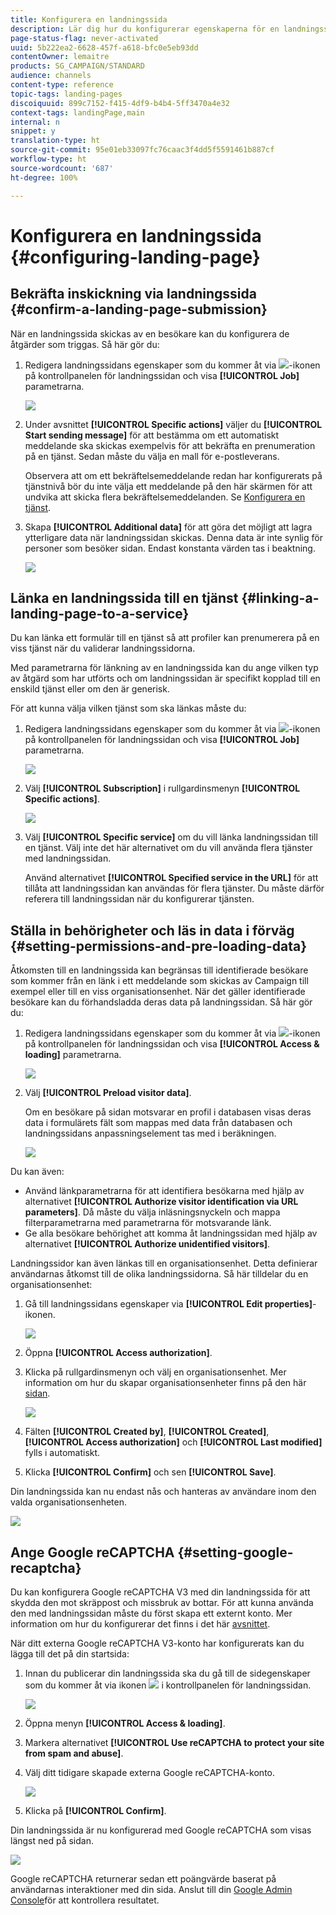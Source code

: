 ```yaml
---
title: Konfigurera en landningssida
description: Lär dig hur du konfigurerar egenskaperna för en landningssida.
page-status-flag: never-activated
uuid: 5b222ea2-6628-457f-a618-bfc0e5eb93dd
contentOwner: lemaitre
products: SG_CAMPAIGN/STANDARD
audience: channels
content-type: reference
topic-tags: landing-pages
discoiquuid: 899c7152-f415-4df9-b4b4-5ff3470a4e32
context-tags: landingPage,main
internal: n
snippet: y
translation-type: ht
source-git-commit: 95e01eb33097fc76caac3f4dd5f5591461b887cf
workflow-type: ht
source-wordcount: '687'
ht-degree: 100%

---
```



# Konfigurera en landningssida {#configuring-landing-page}

## Bekräfta inskickning via landningssida {#confirm-a-landing-page-submission}

När en landningssida skickas av en besökare kan du konfigurera de åtgärder som triggas.  Så här gör du:

1. Redigera landningssidans egenskaper som du kommer åt via ![](assets/edit_darkgrey-24px.png)-ikonen på kontrollpanelen för landningssidan och visa **[!UICONTROL Job]** parametrarna.

   ![](assets/lp_edit_properties_button.png)

1. Under avsnittet **[!UICONTROL Specific actions]** väljer du **[!UICONTROL Start sending message]** för att bestämma om ett automatiskt meddelande ska skickas exempelvis för att bekräfta en prenumeration på en tjänst.  Sedan måste du välja en mall för e-postleverans.

   Observera att om ett bekräftelsemeddelande redan har konfigurerats på tjänstnivå bör du inte välja ett meddelande på den här skärmen för att undvika att skicka flera bekräftelsemeddelanden.  Se [Konfigurera en tjänst](../../audiences/using/creating-a-service.md).

1. Skapa **[!UICONTROL Additional data]** för att göra det möjligt att lagra ytterligare data när landningssidan skickas.  Denna data är inte synlig för personer som besöker sidan.  Endast konstanta värden tas i beaktning.

   ![](assets/lp_parameters_6.png)

## Länka en landningssida till en tjänst {#linking-a-landing-page-to-a-service}

Du kan länka ett formulär till en tjänst så att profiler kan prenumerera på en viss tjänst när du validerar landningssidorna.

Med parametrarna för länkning av en landningssida kan du ange vilken typ av åtgärd som har utförts och om landningssidan är specifikt kopplad till en enskild tjänst eller om den är generisk.

För att kunna välja vilken tjänst som ska länkas måste du:

1. Redigera landningssidans egenskaper som du kommer åt via ![](assets/edit_darkgrey-24px.png)-ikonen på kontrollpanelen för landningssidan och visa **[!UICONTROL Job]** parametrarna.

   ![](assets/lp_edit_properties_button.png)

1. Välj **[!UICONTROL Subscription]** i rullgardinsmenyn **[!UICONTROL Specific actions]**.

   ![](assets/lp_parameters_5.png)

1. Välj **[!UICONTROL Specific service]** om du vill länka landningssidan till en tjänst.  Välj inte det här alternativet om du vill använda flera tjänster med landningssidan.

   Använd alternativet **[!UICONTROL Specified service in the URL]** för att tillåta att landningssidan kan användas för flera tjänster.  Du måste därför referera till landningssidan när du konfigurerar tjänsten.

## Ställa in behörigheter och läs in data i förväg {#setting-permissions-and-pre-loading-data}

Åtkomsten till en landningssida kan begränsas till identifierade besökare som kommer från en länk i ett meddelande som skickas av Campaign till exempel eller till en viss organisationsenhet.
När det gäller identifierade besökare kan du förhandsladda deras data på landningssidan.  Så här gör du:

1. Redigera landningssidans egenskaper som du kommer åt via ![](assets/edit_darkgrey-24px.png)-ikonen på kontrollpanelen för landningssidan och visa **[!UICONTROL Access & loading]** parametrarna.

   ![](assets/lp_edit_properties_button.png)

1. Välj **[!UICONTROL Preload visitor data]**.

   Om en besökare på sidan motsvarar en profil i databasen visas deras data i formulärets fält som mappas med data från databasen och landningssidans anpassningselement tas med i beräkningen.

   ![](assets/lp_parameters_3.png)

Du kan även:

* Använd länkparametrarna för att identifiera besökarna med hjälp av alternativet **[!UICONTROL Authorize visitor identification via URL parameters]**. Då måste du välja inläsningsnyckeln och mappa filterparametrarna med parametrarna för motsvarande länk.
* Ge alla besökare behörighet att komma åt landningssidan med hjälp av alternativet **[!UICONTROL Authorize unidentified visitors]**.

Landningssidor kan även länkas till en organisationsenhet.    Detta definierar användarnas åtkomst till de olika landningssidorna.  Så här tilldelar du en organisationsenhet:

1. Gå till landningssidans egenskaper via **[!UICONTROL Edit properties]**-ikonen.

   ![](assets/lp_parameters_google3.png)

1. Öppna **[!UICONTROL Access authorization]**.

1. Klicka på rullgardinsmenyn och välj en organisationsenhet.  Mer information om hur du skapar organisationsenheter finns på den här [sidan](../../administration/using/organizational-units.md).

   ![](assets/lp_org_unit_2.png)

1. Fälten **[!UICONTROL Created by]**, **[!UICONTROL Created]**, **[!UICONTROL Access authorization]** och **[!UICONTROL Last modified]** fylls i automatiskt.

1. Klicka **[!UICONTROL Confirm]** och sen **[!UICONTROL Save]**.

Din landningssida kan nu endast nås och hanteras av användare inom den valda organisationsenheten.

![](assets/lp_org_unit_3.png)

## Ange Google reCAPTCHA {#setting-google-recaptcha}

Du kan konfigurera Google reCAPTCHA V3 med din landningssida för att skydda den mot skräppost och missbruk av bottar.  För att kunna använda den med landningssidan måste du först skapa ett externt konto.  Mer information om hur du konfigurerar det finns i det här [avsnittet](../../administration/using/external-accounts.md#google-recaptcha-external-account).

När ditt externa Google reCAPTCHA V3-konto har konfigurerats kan du lägga till det på din startsida:

1. Innan du publicerar din landningssida ska du gå till de sidegenskaper som du kommer åt via ikonen ![](assets/edit_darkgrey-24px.png) i kontrollpanelen för landningssidan.

   ![](assets/lp_parameters_google3.png)

1. Öppna menyn **[!UICONTROL Access & loading]**.
1. Markera alternativet **[!UICONTROL Use reCAPTCHA to protect your site from spam and abuse]**.
1. Välj ditt tidigare skapade externa Google reCAPTCHA-konto.

   ![](assets/lp_parameters_google.png)

1. Klicka på **[!UICONTROL Confirm]**.

Din landningssida är nu konfigurerad med Google reCAPTCHA som visas längst ned på sidan.

![](assets/lp_parameters_google2.png)

Google reCAPTCHA returnerar sedan ett poängvärde baserat på användarnas interaktioner med din sida.  Anslut till din [Google Admin Console](https://g.co/recaptcha/admin)för att kontrollera resultatet.
